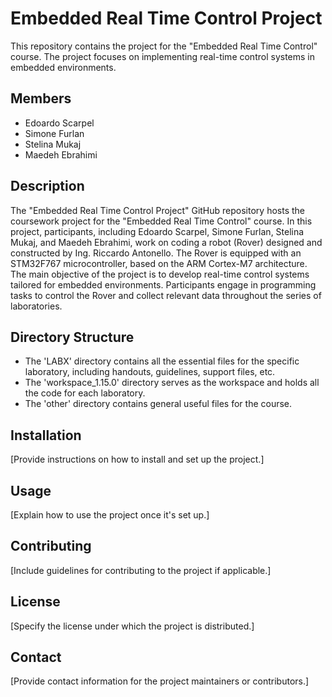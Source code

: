 # Embedded Real Time Control Project

This repository contains the project for the "Embedded Real Time Control" course. The project focuses on implementing real-time control systems in embedded environments.

## Members
- Edoardo Scarpel
- Simone Furlan
- Stelina Mukaj
- Maedeh Ebrahimi

## Description
The "Embedded Real Time Control Project" GitHub repository hosts the coursework project for the "Embedded Real Time Control" course. In this project, participants, including Edoardo Scarpel, Simone Furlan, Stelina Mukaj, and Maedeh Ebrahimi, work on coding a robot (Rover) designed and constructed by Ing. Riccardo Antonello. The Rover is equipped with an STM32F767 microcontroller, based on the ARM Cortex-M7 architecture. The main objective of the project is to develop real-time control systems tailored for embedded environments. Participants engage in programming tasks to control the Rover and collect relevant data throughout the series of laboratories.

## Directory Structure
- The 'LABX' directory contains all the essential files for the specific laboratory, including handouts, guidelines, support files, etc.
- The 'workspace_1.15.0' directory serves as the workspace and holds all the code for each laboratory.
- The 'other' directory contains general useful files for the course.

## Installation
[Provide instructions on how to install and set up the project.]

## Usage
[Explain how to use the project once it's set up.]

## Contributing
[Include guidelines for contributing to the project if applicable.]

## License
[Specify the license under which the project is distributed.]

## Contact
[Provide contact information for the project maintainers or contributors.]
